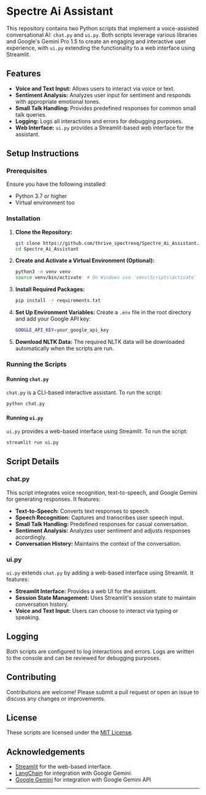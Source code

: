 # Spectre Ai Assistant

This repository contains two Python scripts that implement a voice-assisted conversational AI: `chat.py` and `ui.py`. Both scripts leverage various libraries and Google's Gemini Pro 1.5 to create an engaging and interactive user experience, with `ui.py` extending the functionality to a web interface using Streamlit.

## Features

- **Voice and Text Input:** Allows users to interact via voice or text.
- **Sentiment Analysis:** Analyzes user input for sentiment and responds with appropriate emotional tones.
- **Small Talk Handling:** Provides predefined responses for common small talk queries.
- **Logging:** Logs all interactions and errors for debugging purposes.
- **Web Interface:** `ui.py` provides a Streamlit-based web interface for the assistant.

## Setup Instructions

### Prerequisites

Ensure you have the following installed:
- Python 3.7 or higher
- Virtual environment too

### Installation

1. **Clone the Repository:**
    ```sh
    git clone https://github.com/thrive_spectrexq/Spectre_Ai_Assistant.git
    cd Spectre_Ai_Assistant
    ```

2. **Create and Activate a Virtual Environment (Optional):**
    ```sh
    python3 -m venv venv
    source venv/bin/activate  # On Windows use `venv\Scripts\activate`
    ```

3. **Install Required Packages:**
    ```sh
    pip install -r requirements.txt
    ```

4. **Set Up Environment Variables:**
    Create a `.env` file in the root directory and add your Google API key:
    ```sh
    GOOGLE_API_KEY=your_google_api_key
    ```

5. **Download NLTK Data:**
    The required NLTK data will be downloaded automatically when the scripts are run.

### Running the Scripts

#### Running `chat.py`

`chat.py` is a CLI-based interactive assistant. To run the script:
```sh
python chat.py
```

#### Running `ui.py`

`ui.py` provides a web-based interface using Streamlit. To run the script:
```sh
streamlit run ui.py
```

## Script Details

### chat.py

This script integrates voice recognition, text-to-speech, and Google Gemini for generating responses. It features:

- **Text-to-Speech:** Converts text responses to speech.
- **Speech Recognition:** Captures and transcribes user speech input.
- **Small Talk Handling:** Predefined responses for casual conversation.
- **Sentiment Analysis:** Analyzes user sentiment and adjusts responses accordingly.
- **Conversation History:** Maintains the context of the conversation.

### ui.py

`ui.py` extends `chat.py` by adding a web-based interface using Streamlit. It features:

- **Streamlit Interface:** Provides a web UI for the assistant.
- **Session State Management:** Uses Streamlit's session state to maintain conversation history.
- **Voice and Text Input:** Users can choose to interact via typing or speaking.

## Logging

Both scripts are configured to log interactions and errors. Logs are written to the console and can be reviewed for debugging purposes.

## Contributing

Contributions are welcome! Please submit a pull request or open an issue to discuss any changes or improvements.

## License

These scripts are licensed under the [MIT License](LICENSE).

## Acknowledgements

- [Streamlit](https://www.streamlit.io/) for the web-based interface.
- [LangChain](https://langchain.com/) for integration with Google Gemini.
- [Google Gemini](https://deepmind.google/technologies/gemini/pro/) for integration with Google Gemini API

---

